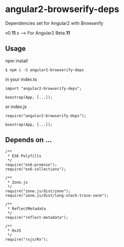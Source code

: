 # angular2-browserify-deps

Dependencies set for Angular2 with Browserify

v0.**11**.x --> For Angular2 Beta.**11**

## Usage

npm install

```
$ npm i -S angular2-browserify-deps
```


in your index.ts

```
import "angular2-browserify-deps";

boostrap(App, [...]);
```

or index.js

```
require("angular2-browserify-deps");

boostrap(App, [...]);
```

## Depends on ...

```
/**
 * ES6 Polyfills
 */
require("es6-promise");
require("es6-collections");

/**
 * Zone.js
 */
require("zone.js/dist/zone");
require("zone.js/dist/long-stack-trace-zone");

/**
 * ReflectMetadata
 */
require("reflect-metadata");

/**
 * RxJS
 */
require("rxjs/Rx");
```